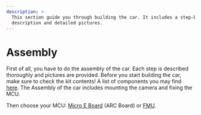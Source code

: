 ```yaml
---
description: >-
  This section guide you through building the car. It includes a step-by-step
  description and detailed pictures.
---
```


# Assembly

First of all, you have to do the assembly of the car. Each step is described thoroughly and pictures are provided. Before you start building the car, make sure to check the kit contents! A list of components you may find [here](https://nxp.gitbook.io/nxp-cup/developer-guide/getting-started/rover-kits-contents). The Assembly of the car includes mounting the camera and fixing the MCU. 

Then choose your MCU: [Micro E Board](https://nxp.gitbook.io/nxp-cup/developer-guide/assembly/using-the-arc-board) (ARC Board) or [FMU](https://nxp.gitbook.io/nxp-cup/developer-guide/assembly/rddrone-fmuk66).
